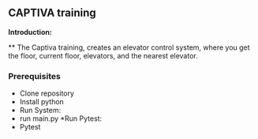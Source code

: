 ##  CAPTIVA training  
**Introduction:**

** The Captiva training, creates an elevator control system, where you get the floor, current floor, elevators, and the nearest elevator.

### Prerequisites
* Clone repository
* Install python
* Run System:
 * run main.py
*Run Pytest:
  * Pytest

